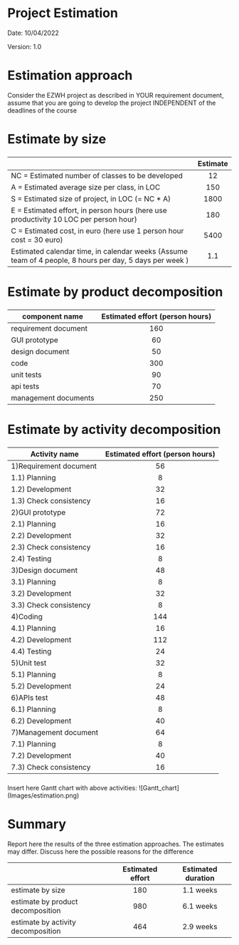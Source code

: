 # Project Estimation  
Date: 10/04/2022

Version: 1.0


# Estimation approach
Consider the EZWH  project as described in YOUR requirement document, assume that you are going to develop the project INDEPENDENT of the deadlines of the course
# Estimate by size
### 
|             | Estimate                        |             
| ----------- | :-------------------------------: |  
| NC =  Estimated number of classes to be developed   |    12 |                    
|  A = Estimated average size per class, in LOC       |         150                   | 
| S = Estimated size of project, in LOC (= NC * A) | 1800 |  
| E = Estimated effort, in person hours (here use productivity 10 LOC per person hour) | 180 |   
| C = Estimated cost, in euro (here use 1 person hour cost = 30 euro) | 5400 | 
| Estimated calendar time, in calendar weeks (Assume team of 4 people, 8 hours per day, 5 days per week ) |          1.1          |               

# Estimate by product decomposition
### 
|         component name    | Estimated effort (person hours)   |             
| ----------- | :-------------------------------: | 
|requirement document    | 160 |
| GUI prototype | 60 |
|design document | 50 |
|code |300|
| unit tests |90|
| api tests |70|
| management documents  |250|



# Estimate by activity decomposition
### 
|         Activity name    | Estimated effort (person hours)   |             
| ----------- | :-------------------------------: | 
| 1)Requirement document | 56 |
| 1.1) Planning | 8 |
| 1.2) Development | 32 |
| 1.3) Check consistency | 16 |
| 2)GUI prototype | 72 |
| 2.1) Planning | 16 |
| 2.2) Development | 32 |
| 2.3) Check consistency | 16 |
| 2.4) Testing | 8 |
| 3)Design document | 48 |
| 3.1) Planning | 8 |
| 3.2) Development | 32 |
| 3.3) Check consistency | 8 |
| 4)Coding | 144 |
| 4.1) Planning | 16 |
| 4.2) Development | 112 |
| 4.4) Testing | 24 |
| 5)Unit test | 32 |
| 5.1) Planning | 8 |
| 5.2) Development | 24 |
| 6)APIs test | 48 |
| 6.1) Planning | 8 |
| 6.2) Development | 40 |
| 7)Management document | 64 |
| 7.1) Planning | 8 |
| 7.2) Development | 40 |
| 7.3) Check consistency | 16 |


###
Insert here Gantt chart with above activities:
![Gantt_chart] (Images/estimation.png)
# Summary

Report here the results of the three estimation approaches. The  estimates may differ. Discuss here the possible reasons for the difference

|             | Estimated effort                        |   Estimated duration |          
| ----------- | :-------------------------------: | :---------------:|
| estimate by size | 180 | 1.1 weeks |
| estimate by product decomposition |980| 6.1 weeks |
| estimate by activity decomposition |464| 2.9 weeks |
